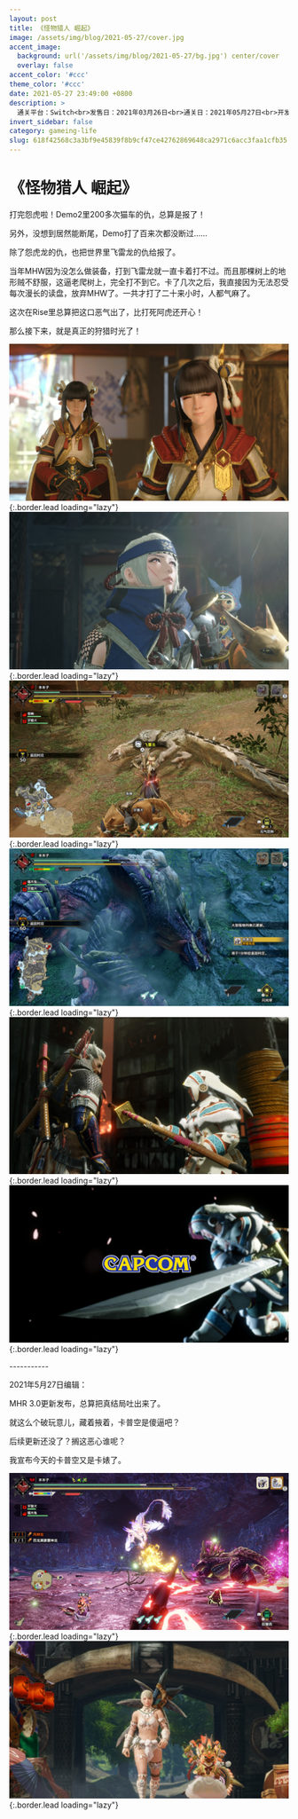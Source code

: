```yaml
---
layout: post
title: 《怪物猎人 崛起》
image: /assets/img/blog/2021-05-27/cover.jpg
accent_image: 
  background: url('/assets/img/blog/2021-05-27/bg.jpg') center/cover
  overlay: false
accent_color: '#ccc'
theme_color: '#ccc'
date: 2021-05-27 23:49:00 +0800
description: >
  通关平台：Switch<br>发售日：2021年03月26日<br>通关日：2021年05月27日<br>开发商：CAPCOM<br>发行商：开发商：CAPCOM
invert_sidebar: false
category: gameing-life
slug: 618f42568c3a3bf9e45839f8b9cf47ce42762869648ca2971c6acc3faa1cfb35
---
```


# 《怪物猎人 崛起》

打完怨虎啦！Demo2里200多次猫车的仇，总算是报了！

另外，没想到居然能断尾，Demo打了百来次都没断过……

除了怨虎龙的仇，也把世界里飞雷龙的仇给报了。

当年MHW因为没怎么做装备，打到飞雷龙就一直卡着打不过。而且那棵树上的地形贼不舒服，这逼老爬树上，完全打不到它。卡了几次之后，我直接因为无法忍受每次漫长的读盘，放弃MHW了。一共才打了二十来小时，人都气麻了。

这次在Rise里总算把这口恶气出了，比打死阿虎还开心！

那么接下来，就是真正的狩猎时光了！

![](/assets/img/blog/2021-05-27/1.jpg){:.border.lead loading="lazy"}
![](/assets/img/blog/2021-05-27/2.jpg){:.border.lead loading="lazy"}
![](/assets/img/blog/2021-05-27/3.jpg){:.border.lead loading="lazy"}
![](/assets/img/blog/2021-05-27/4.jpg){:.border.lead loading="lazy"}
![](/assets/img/blog/2021-05-27/5.jpg){:.border.lead loading="lazy"}
![](/assets/img/blog/2021-05-27/6.jpg){:.border.lead loading="lazy"}

\-\-\-\-\-\-\-\-\-\-\-

2021年5月27日编辑：

MHR 3.0更新发布，总算把真结局吐出来了。

就这么个破玩意儿，藏着掖着，卡普空是傻逼吧？

后续更新还没了？搁这恶心谁呢？

我宣布今天的卡普空又是卡婊了。

![](/assets/img/blog/2021-05-27/7.jpg){:.border.lead loading="lazy"}
![](/assets/img/blog/2021-05-27/8.jpg){:.border.lead loading="lazy"}

